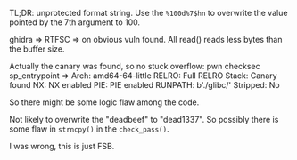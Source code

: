 TL;DR: unprotected format string. Use the `%100d%7$hn` to overwrite the value pointed by the 7th argument to 100.

ghidra => RTFSC => on obvious vuln found. All read() reads less bytes than the buffer size.

Actually the canary was found, so no stuck overflow:
pwn checksec sp_entrypoint =>
    Arch:       amd64-64-little
    RELRO:      Full RELRO
    Stack:      Canary found
    NX:         NX enabled
    PIE:        PIE enabled
    RUNPATH:    b'./glibc/'
    Stripped:   No

So there might be some logic flaw among the code.

Not likely to overwrite the "deadbeef" to "dead1337". So possibly there is some flaw in `strncpy()` in the `check_pass()`.

I was wrong, this is just FSB.
